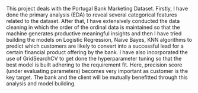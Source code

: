 This project deals with the Portugal Bank Marketing Dataset. 
Firstly, I have done the primary analysis (EDA) to reveal several categorical features related to the dataset.
After that, I have extensively conducted the data cleaning in which the order of the ordinal data is maintained so that the machine generates productive meaningful insights and then I have tried building the models on Logistic Regression, Naive Bayes, KNN algorithms to predict which customers are likely to convert into a successful lead for a certain financial product offering by the bank. 
I have also incorporated the use of GridSearchCV to get done the hyperparameter tuning so that the best model is built adhering to the requirement fit. Here, precision score (under evaluating parameters) becomes very important as customer is the key target. The bank and the client will be mutually benefitted through this analysis and model building.
